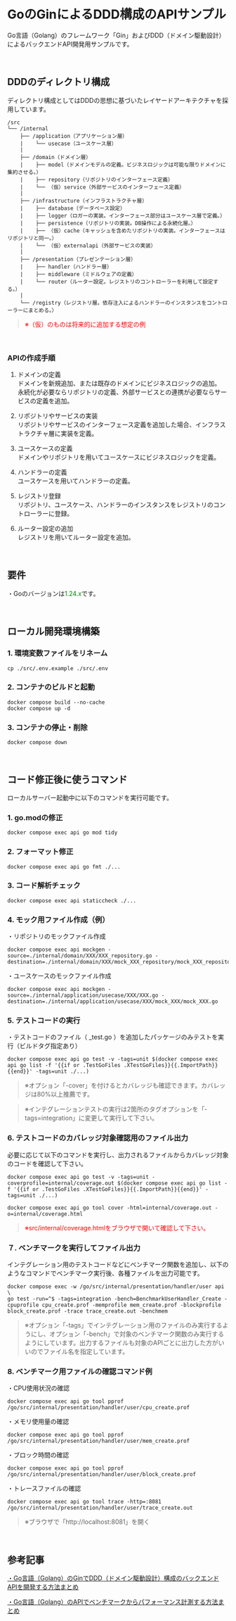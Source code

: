 # GoのGinによるDDD構成のAPIサンプル
Go言語（Golang）のフレームワーク「Gin」およびDDD（ドメイン駆動設計）によるバックエンドAPI開発用サンプルです。  
  
<br />
  
## DDDのディレクトリ構成　　
ディレクトリ構成としてはDDDの思想に基づいたレイヤードアーキテクチャを採用しています。  
  
```
/src
└── /internal
    ├── /application（アプリケーション層）
    |    └── usecase（ユースケース層）
    |
    ├── /domain（ドメイン層）
    |    ├── model（ドメインモデルの定義。ビジネスロジックは可能な限りドメインに集約させる。）
    |    ├── repository（リポジトリのインターフェース定義）
    |    └── （仮）service（外部サービスのインターフェース定義）
    |
    ├── /infrastructure（インフラストラクチャ層）
    |    ├── database（データベース設定）
    |    ├── logger（ロガーの実装。インターフェース部分はユースケース層で定義。）
    |    ├── persistence（リポジトリの実装。DB操作による永続化層。）
    |    ├── （仮）cache（キャッシュを含めたリポジトリの実装。インターフェースはリポジトリと同一。）
    |    └── （仮）externalapi（外部サービスの実装）
    |
    ├── /presentation（プレゼンテーション層）
    |    ├── handler（ハンドラー層）
    |    ├── middleware（ミドルウェアの定義）
    |    └── router（ルーター設定。レジストリのコントローラーを利用して設定する。）
    |
    └── /registry（レジストリ層。依存注入によるハンドラーのインスタンスをコントローラーにまとめる。）
```
> <span style="color:red">※（仮）のものは将来的に追加する想定の例</span>  
  
</br>
  
### APIの作成手順  
  1. ドメインの定義  
    ドメインを新規追加、または既存のドメインにビジネスロジックの追加。  
    永続化が必要ならリポジトリの定義、外部サービスとの連携が必要ならサービスの定義を追加。 
  
  2. リポジトリやサービスの実装  
    リポジトリやサービスのインターフェース定義を追加した場合、インフラストラクチャ層に実装を定義。  
  
  3. ユースケースの定義  
    ドメインやリポジトリを用いてユースケースにビジネスロジックを定義。
  
  4. ハンドラーの定義  
    ユースケースを用いてハンドラーの定義。  
  
  5. レジストリ登録  
    リポジトリ、ユースケース、ハンドラーのインスタンスをレジストリのコントローラーに登録。  
  
  6. ルーター設定の追加  
    レジストリを用いてルーター設定を追加。
  
<br />
  
## 要件
・Goのバージョンは<span style="color:green">1.24.x</span>です。  
  
<br />
  
## ローカル開発環境構築
### 1. 環境変数ファイルをリネーム
```
cp ./src/.env.example ./src/.env
```  
  
### 2. コンテナのビルドと起動
```
docker compose build --no-cache
docker compose up -d
```  
  
### 3. コンテナの停止・削除
```
docker compose down
```  
  
<br />
  
## コード修正後に使うコマンド
ローカルサーバー起動中に以下のコマンドを実行可能です。  
  
### 1. go.modの修正
```
docker compose exec api go mod tidy
```  
  
### 2. フォーマット修正
```
docker compose exec api go fmt ./...
```  
  
### 3. コード解析チェック
```
docker compose exec api staticcheck ./...
```  
  
### 4. モック用ファイル作成（例）  
・リポジトリのモックファイル作成
```
docker compose exec api mockgen -source=./internal/domain/XXX/XXX_repository.go -destination=./internal/domain/XXX/mock_XXX_repository/mock_XXX_repository.go
```  
  
・ユースケースのモックファイル作成  
```
docker compose exec api mockgen -source=./internal/application/usecase/XXX/XXX.go -destination=./internal/application/usecase/XXX/mock_XXX/mock_XXX.go
```
  
### 5. テストコードの実行
・テストコードのファイル（ _test.go ）を追加したパッケージのみテストを実行（ビルドタグ指定あり）
```
docker compose exec api go test -v -tags=unit $(docker compose exec api go list -f '{{if or .TestGoFiles .XTestGoFiles}}{{.ImportPath}}{{end}}' -tags=unit ./...)
```  
> ※オプション「-cover」を付けるとカバレッジも確認できます。カバレッジは80%以上推薦です。  
  
> ※インテグレーションテストの実行は2箇所のタグオプションを「-tags=integration」に変更して実行して下さい。  
  
### 6. テストコードのカバレッジ対象確認用のファイル出力
必要に応じて以下のコマンドを実行し、出力されるファイルからカバレッジ対象のコードを確認して下さい。  
```
docker compose exec api go test -v -tags=unit -coverprofile=internal/coverage.out $(docker compose exec api go list -f '{{if or .TestGoFiles .XTestGoFiles}}{{.ImportPath}}{{end}}' -tags=unit ./...)

docker compose exec api go tool cover -html=internal/coverage.out -o=internal/coverage.html
```  
> <span style="color:red">※src/internal/coverage.htmlをブラウザで開いて確認して下さい。</span>  
  
### ７. ベンチマークを実行してファイル出力
インテグレーション用のテストコードなどにベンチマーク関数を追加し、以下のようなコマンドでベンチマーク実行後、各種ファイルを出力可能です。  

```
docker compose exec -w /go/src/internal/presentation/handler/user api \
go test -run=^$ -tags=integration -bench=BenchmarkUserHandler_Create -cpuprofile cpu_create.prof -memprofile mem_create.prof -blockprofile block_create.prof -trace trace_create.out -benchmem
```
> ※オプション「-tags」でインテグレーション用のファイルのみ実行するようにし、オプション「-bench」で対象のベンチマーク関数のみ実行するようにしています。出力するファイルも対象のAPIごとに出力した方がいいのでファイル名を指定しています。  
  
### 8. ベンチマーク用ファイルの確認コマンド例
・CPU使用状況の確認
```
docker compose exec api go tool pprof /go/src/internal/presentation/handler/user/cpu_create.prof
```
  
・メモリ使用量の確認
```
docker compose exec api go tool pprof /go/src/internal/presentation/handler/user/mem_create.prof
```
  
・ブロック時間の確認
```
docker compose exec api go tool pprof /go/src/internal/presentation/handler/user/block_create.prof
```
  
・トレースファイルの確認
```
docker compose exec api go tool trace -http=:8081 /go/src/internal/presentation/handler/user/trace_create.out
```
> ※ブラウザで「http://localhost:8081」を開く
  
<br />
  
## 参考記事  
[・Go言語（Golang）のGinでDDD（ドメイン駆動設計）構成のバックエンドAPIを開発する方法まとめ](https://golang.tomoyuki65.com/how-to-develop-api-with-ddd-using-gin-in-golang)  
  
[・Go言語（Golang）のAPIでベンチマークからパフォーマンス計測する方法まとめ](https://golang.tomoyuki65.com/how-to-measure-performance-with-golang-api)  
  